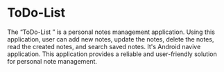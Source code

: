 # ToDo-List
The “ToDo-List ” is a personal notes management application. Using this application, user can add new notes, update the notes, delete the notes, read the created notes, and search saved notes. It's Android navive application. This application provides a reliable and user-friendly solution for personal note management.
